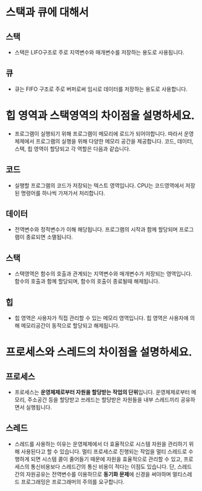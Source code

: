 # 스택과 큐에 대해서
## 스택
- 스택은 LIFO구조로 주로 지역변수와 매개변수를 저장하는 용도로 사용됩니다.
## 큐
- 큐는 FIFO 구조로 주로 버퍼로써 임시로 데이터를 저장하는 용도로 사용합니다.

# 힙 영역과 스택영역의 차이점을 설명하세요.
- 프로그램이 실행되기 위해 프로그램이 메모리에 로드가 되어야합니다.
따라서 운영체제에서 프로그램의 실행을 위해 다양한 메모리 공간을 제공합니다.
코드, 데이터, 스택, 힙 영역이 할당되고 각 역할은 다음과 같습니다.

## 코드
- 실행할 프로그램의 코드가 저장되는 텍스트 영역입니다. CPU는 코드영역에서 저장된 명령어를 하나씩 가져가서 처리합니다.
## 데이터
- 전역변수와 정적변수가 이해 해당됩니다.
프로그램의 시작과 함께 할당되며 프로그램이 종료되면 소멸됩니다.
## 스택
- 스택영역은 함수의 호출과 관계되는 지역변수와 매개변수가 저장되는 영역입니다.
함수의 호출과 함께 할당되며, 함수의 호출이 종료될때 해제됩니다.
## 힙
- 힙 영역은 사용자가 직접 관리할 수 있는 메모리 영역입니다.
힙 영역은 사용자에 의해 메모리공간이 동적으로 할당되고 해제됩니다.

# 프로세스와 스레드의 차이점을 설명하세요.
## 프로세스
- 프로세스는 **운영체제로부터 자원을 할당받는 작업의 단위**입니다. 운영체제로부터 메모리, 주소공간 등을 할당받고 쓰레드는 할당받은 자원들을
내부 스레드끼리 공유하면서 실행됩니다.
## 스레드
- 스레드를 사용하는 이유는 운영체제에서 더 효율적으로 시스템 자원을 관리하기 위해 사용된다고 할 수 있습니다.
멀티 프로세스로 진행되는 작업을 멀티 스레드로 수행하게 되면 시스템 콜이 줄어들기 때문에 자원을 효율적으로 관리할 수 있고, 프로세스의
통신비용보다 스레드간의 통신 비용이 적다는 이점도 있습니다.
단, 스레드 간의 자원공유는 전역변수를 이용하므로 **동기화 문제**에 신경을 써야하며 멀티스레드 프로그래밍은 프로그래머의 주의를 요구합니다.
